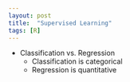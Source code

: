 ```yaml
---
layout: post
title:  "Supervised Learning"
tags: [R]
---
```


* Classification vs. Regression
    + Classification is categorical
    + Regression is quantitative
